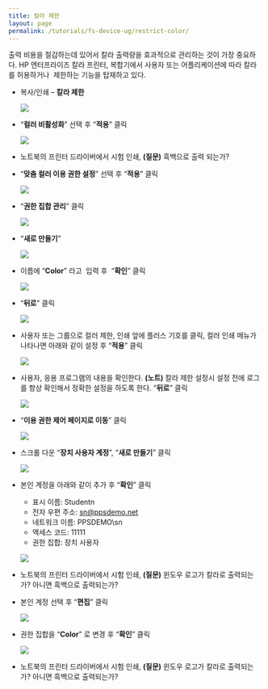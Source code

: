 ```yaml
---
title: 칼라 제한
layout: page
permalink: /tutorials/fs-device-ug/restrict-color/
---
```

출력 비용을 절감하는데 있어서 칼라 출력량을 효과적으로 관리하는 것이 가장 중요하다. HP 엔터프라이즈 칼라 프린터, 복합기에서 사용자 또는 어플리케이션에 따라 칼라를 허용하거나  제한하는 기능을 탑재하고 있다.

  * 복사/인쇄 – **칼라 제한**

	![](http://soonmo.github.io/images/1-5.png)

  * “**컬러 비활성화**” 선택 후 “**적용**” 클릭

	![](http://soonmo.github.io/images/2-4.png)

  * 노트북의 프린터 드라이버에서 시험 인쇄, **(질문)** 흑백으로 출력 되는가?
  * “**맞춤 컬러 이용 권한 설정**” 선택 후 “**적용**” 클릭

	![](http://soonmo.github.io/images/4-5.png)

  * “**권한 집합 관리**” 클릭

	![](http://soonmo.github.io/images/5-4.png)

  * “**새로 만들기**”

	![](http://soonmo.github.io/images/6-3.png)

  * 이름에 “**Color**” 라고  입력 후  “**확인**” 클릭

	![](http://soonmo.github.io/images/6-1-1.png)

  * “**뒤로**” 클릭

	![](http://soonmo.github.io/images/7-4.png)

  * 사용자 또는 그룹으로 컬러 제한, 인쇄 앞에 플러스 기호를 클릭, 컬러 인쇄 메뉴가 나타나면 아래와 같이 설정 후 “**적용**” 클릭

	![](http://soonmo.github.io/images/8-4.png)

  * 사용자, 응용 프로그램의 내용을 확인한다. **(노트)** 칼라 제한 설정시 설정 전에 로그를 항상 확인해서 정확한 설정을 하도록 한다. “**뒤로**” 클릭

	![](http://soonmo.github.io/images/10-4.png)

  * “**이용 권한 제어 페이지로 이동**” 클릭

	![](http://soonmo.github.io/images/12-4.png)

  * 스크롤 다운 “**장치 사용자 계정**”, “**새로 만들기**” 클릭

	![](http://soonmo.github.io/images/13-3.png)

  * 본인 계정을 아래와 같이 추가 후 “**확인**” 클릭 
      * 표시 이름: Studentn
      * 전자 우편 주소: <sn@ppsdemo.net>
      * 네트워크 이름: PPSDEMO\sn
      * 액세스 코드: 11111
      * 권한 집합: 장치 사용자

	![](http://soonmo.github.io/images/14-3.png)

  * 노트북의 프린터 드라이버에서 시험 인쇄, **(질문)** 윈도우 로고가 칼라로 출력되는가? 아니면 흑백으로 출력되는가?
  * 본인 계정 선택 후 “**편집**” 클릭

	![](http://soonmo.github.io/images/16-4.png)

  * 권한 집합을 “**Color**” 로 변경 후 “**확인**” 클릭

	![](http://soonmo.github.io/images/17-4.png)

  * 노트북의 프린터 드라이버에서 시험 인쇄, **(질문)** 윈도우 로고가 칼라로 출력되는가? 아니면 흑백으로 출력되는가?